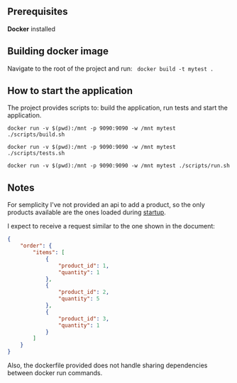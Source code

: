 ## Prerequisites
**Docker** installed

## Building docker image
Navigate to the root of the project and run:
` docker build -t mytest .`

## How to start the application

The project provides scripts to: build the application, run tests and start the application. 

`docker run -v $(pwd):/mnt -p 9090:9090 -w /mnt mytest ./scripts/build.sh`

`docker run -v $(pwd):/mnt -p 9090:9090 -w /mnt mytest ./scripts/tests.sh`

`docker run -v $(pwd):/mnt -p 9090:9090 -w /mnt mytest ./scripts/run.sh`

## Notes

For semplicity I've not provided an api to add a product, so the only products available are the ones
loaded during [startup](https://github.com/paul905/subito/blob/master/src/main/java/subito/codingtest/purchase_cart_service/PurchaseCartServiceApplication.java).

I expect to receive a request similar to the one shown in the document:
```json
{
    "order": {
        "items": [
            {
                "product_id": 1,
                "quantity": 1
            },
            {
                "product_id": 2,
                "quantity": 5
            },
            {
                "product_id": 3,
                "quantity": 1
            }
        ]
    }
}
```


Also, the dockerfile provided does not handle sharing dependencies between docker run commands.





